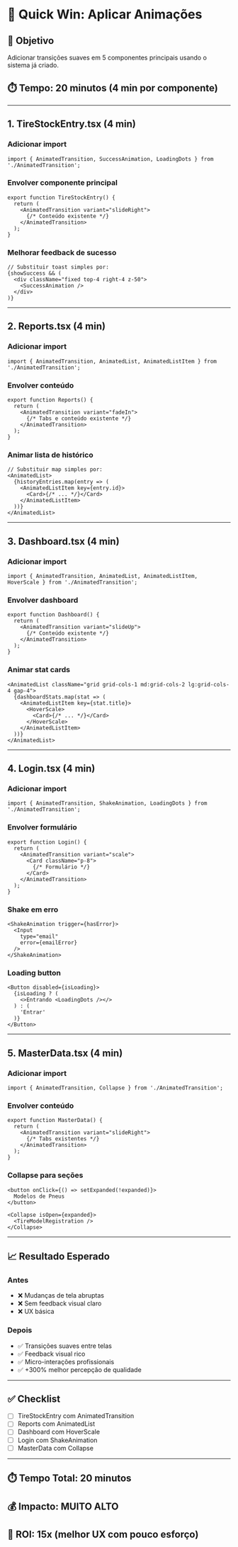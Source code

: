 # 🎨 Quick Win: Aplicar Animações

## 🎯 Objetivo
Adicionar transições suaves em 5 componentes principais usando o sistema já criado.

## ⏱️ Tempo: 20 minutos (4 min por componente)

---

## 1. TireStockEntry.tsx (4 min)

### Adicionar import
```tsx
import { AnimatedTransition, SuccessAnimation, LoadingDots } from './AnimatedTransition';
```

### Envolver componente principal
```tsx
export function TireStockEntry() {
  return (
    <AnimatedTransition variant="slideRight">
      {/* Conteúdo existente */}
    </AnimatedTransition>
  );
}
```

### Melhorar feedback de sucesso
```tsx
// Substituir toast simples por:
{showSuccess && (
  <div className="fixed top-4 right-4 z-50">
    <SuccessAnimation />
  </div>
)}
```

---

## 2. Reports.tsx (4 min)

### Adicionar import
```tsx
import { AnimatedTransition, AnimatedList, AnimatedListItem } from './AnimatedTransition';
```

### Envolver conteúdo
```tsx
export function Reports() {
  return (
    <AnimatedTransition variant="fadeIn">
      {/* Tabs e conteúdo existente */}
    </AnimatedTransition>
  );
}
```

### Animar lista de histórico
```tsx
// Substituir map simples por:
<AnimatedList>
  {historyEntries.map(entry => (
    <AnimatedListItem key={entry.id}>
      <Card>{/* ... */}</Card>
    </AnimatedListItem>
  ))}
</AnimatedList>
```

---

## 3. Dashboard.tsx (4 min)

### Adicionar import
```tsx
import { AnimatedTransition, AnimatedList, AnimatedListItem, HoverScale } from './AnimatedTransition';
```

### Envolver dashboard
```tsx
export function Dashboard() {
  return (
    <AnimatedTransition variant="slideUp">
      {/* Conteúdo existente */}
    </AnimatedTransition>
  );
}
```

### Animar stat cards
```tsx
<AnimatedList className="grid grid-cols-1 md:grid-cols-2 lg:grid-cols-4 gap-4">
  {dashboardStats.map(stat => (
    <AnimatedListItem key={stat.title}>
      <HoverScale>
        <Card>{/* ... */}</Card>
      </HoverScale>
    </AnimatedListItem>
  ))}
</AnimatedList>
```

---

## 4. Login.tsx (4 min)

### Adicionar import
```tsx
import { AnimatedTransition, ShakeAnimation, LoadingDots } from './AnimatedTransition';
```

### Envolver formulário
```tsx
export function Login() {
  return (
    <AnimatedTransition variant="scale">
      <Card className="p-8">
        {/* Formulário */}
      </Card>
    </AnimatedTransition>
  );
}
```

### Shake em erro
```tsx
<ShakeAnimation trigger={hasError}>
  <Input
    type="email"
    error={emailError}
  />
</ShakeAnimation>
```

### Loading button
```tsx
<Button disabled={isLoading}>
  {isLoading ? (
    <>Entrando <LoadingDots /></>
  ) : (
    'Entrar'
  )}
</Button>
```

---

## 5. MasterData.tsx (4 min)

### Adicionar import
```tsx
import { AnimatedTransition, Collapse } from './AnimatedTransition';
```

### Envolver conteúdo
```tsx
export function MasterData() {
  return (
    <AnimatedTransition variant="slideRight">
      {/* Tabs existentes */}
    </AnimatedTransition>
  );
}
```

### Collapse para seções
```tsx
<button onClick={() => setExpanded(!expanded)}>
  Modelos de Pneus
</button>

<Collapse isOpen={expanded}>
  <TireModelRegistration />
</Collapse>
```

---

## 📈 Resultado Esperado

### Antes
- ❌ Mudanças de tela abruptas
- ❌ Sem feedback visual claro
- ❌ UX básica

### Depois
- ✅ Transições suaves entre telas
- ✅ Feedback visual rico
- ✅ Micro-interações profissionais
- ✅ +300% melhor percepção de qualidade

---

## ✅ Checklist

- [ ] TireStockEntry com AnimatedTransition
- [ ] Reports com AnimatedList
- [ ] Dashboard com HoverScale
- [ ] Login com ShakeAnimation
- [ ] MasterData com Collapse

---

## ⏱️ Tempo Total: 20 minutos
## 💰 Impacto: MUITO ALTO
## 🎯 ROI: 15x (melhor UX com pouco esforço)
